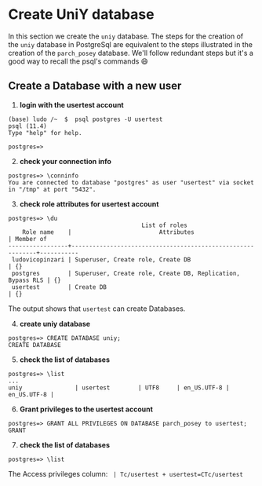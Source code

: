 # Create UniY database

In this section we create the `uniy` database. The steps for the creation of the `uniy` database in  PostgreSql are equivalent to the steps illustrated in the creation of the `parch_posey` database. We'll follow redundant steps but it's a good way to recall the psql's commands :smile:

## Create a Database with a new user

1. **login with the usertest account**

```console
(base) ludo /~  $  psql postgres -U usertest
psql (11.4)
Type "help" for help.

postgres=>
```

2. **check your connection info**

```console
postgres=> \conninfo
You are connected to database "postgres" as user "usertest" via socket in "/tmp" at port "5432".
```

3. **check role attributes for usertest account**

```console
postgres=> \du
                                      List of roles
    Role name    |                         Attributes                         | Member of
-----------------+------------------------------------------------------------+-----------
 ludovicopinzari | Superuser, Create role, Create DB                          | {}
 postgres        | Superuser, Create role, Create DB, Replication, Bypass RLS | {}
 usertest        | Create DB                                                  | {}
```

The output shows that `usertest` can create Databases.

4. **create uniy database**

```console
postgres=> CREATE DATABASE uniy;
CREATE DATABASE
```

5. **check the list of databases**

```console
postgres=> \list
...
uniy               | usertest        | UTF8     | en_US.UTF-8 | en_US.UTF-8 |
```

6. **Grant privileges to the usertest account**

```console
postgres=> GRANT ALL PRIVILEGES ON DATABASE parch_posey to usertest;
GRANT
```

7. **check the list of databases**

```console
postgres=> \list     
```

The Access privileges column: ` | Tc/usertest + usertest=CTc/usertest`
